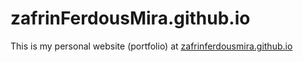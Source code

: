 # zafrinFerdousMira.github.io
This is my personal website (portfolio) at [zafrinferdousmira.github.io](https://zafrinferdousmira.github.io/)
